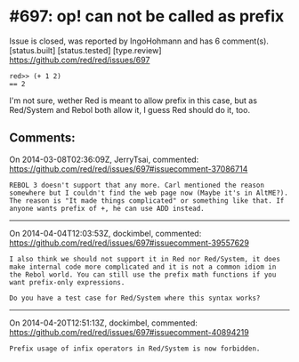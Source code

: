 
#697: op! can not be called as prefix
================================================================================
Issue is closed, was reported by IngoHohmann and has 6 comment(s).
[status.built] [status.tested] [type.review]
<https://github.com/red/red/issues/697>

```
red>> (+ 1 2)
== 2
```

I'm not sure, wether Red is meant to allow prefix in this case, but as Red/System and Rebol both allow it, I guess Red should do it, too.



Comments:
--------------------------------------------------------------------------------

On 2014-03-08T02:36:09Z, JerryTsai, commented:
<https://github.com/red/red/issues/697#issuecomment-37086714>

    REBOL 3 doesn't support that any more. Carl mentioned the reason somewhere but I couldn't find the web page now (Maybe it's in AltME?). The reason is "It made things complicated" or something like that. If anyone wants prefix of +, he can use ADD instead.

--------------------------------------------------------------------------------

On 2014-04-04T12:03:53Z, dockimbel, commented:
<https://github.com/red/red/issues/697#issuecomment-39557629>

    I also think we should not support it in Red nor Red/System, it does make internal code more complicated and it is not a common idiom in the Rebol world. You can still use the prefix math functions if you want prefix-only expressions.
    
    Do you have a test case for Red/System where this syntax works?

--------------------------------------------------------------------------------

On 2014-04-20T12:51:13Z, dockimbel, commented:
<https://github.com/red/red/issues/697#issuecomment-40894219>

    Prefix usage of infix operators in Red/System is now forbidden.

